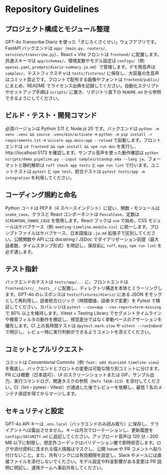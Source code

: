 # Repository Guidelines

## プロジェクト構成とモジュール整理
GPT-4o Transcribe Diariz を使った「ぎじろくさくせい」ウェブアプリです。FastAPI バックエンドは `app/`（`main.py`、`routers/`, `services/transcribe.py`）、React + Vite フロントは `frontend/` に配置します。共通スキーマは `app/schemas/`、環境変数やモデル設定は `configs/`（例: `openai.yaml`, `prompts/diariz-summary.ja.md`）で管理します。デモ用音声は `samples/`、テストフィクスチャは `tests/fixtures/` に保存し、大容量の生音声はコミット禁止です。フロントで配布する画像やフォントは `frontend/public/` にまとめ、README でライセンス出典を記録してください。自動化スクリプトやセットアップ手順は `scripts/` に置き、リポジトリ直下の `README.md` から参照できるようにしてください。

## ビルド・テスト・開発コマンド
必須バージョンは Python 3.11 と Node.js 20 です。バックエンドは `python -m venv .venv && source .venv/bin/activate` → `python -m pip install -r requirements.txt` → `uvicorn app.main:app --reload` で起動します。フロントエンドは `cd frontend && npm install && npm run dev` を実行し、http://localhost:5173 を確認します。サンプル音声を使った動作確認は `python scripts/demo_pipeline.py --input samples/standup.m4a --lang ja`、フォーマットと静的解析は `ruff check app tests` と `npm run lint` で行います。ユニットテストは `pytest` と `npm test`、統合テストは `pytest tests/app -m integration` を利用してください。

## コーディング規約と命名
Python コードは PEP 8（4 スペースインデント）に従い、関数・モジュールは `snake_case`、クラスと React コンポーネントは `PascalCase`、定数は `SCREAMING_SNAKE_CASE` を使用します。React フックは `use` で始め、CSS モジュールはケバブケース（例: `meeting-timeline.module.css`）に統一します。プロンプトファイルはケバブケース、日本語版は `.ja.md` 拡張子で区別してください。公開関数や API には docstring / JSDoc でダイアリゼーション前提（最大話者数、タイムスタンプ形式）を明記し、保存前に `ruff`, `mypy`, `npm run lint` を必ず通します。

## テスト指針
バックエンドのテストは `tests/app/...` に、フロントエンドは `frontend/src/__tests__/` に配置し、ディレクトリ構造を本体とミラーリングします。GPT-4o のレスポンスは `tests/fixtures/diariz/` にある JSON をモックとして再利用し、話者統合ロジック（時間閾値、話者タグ変更）を Pytest で検証してください。カバレッジは `pytest --cov=app --cov-report=term-missing` で 80% 以上を維持します。Vitest + Testing Library でセグメントタイムラインや検索フィルタの動作を検証し、視覚差分ではなく挙動ベースのアサーションを優先します。CI 上の長時間テストは `@pytest.mark.slow` や `vitest --runInBand` で明示し、レビュー時に実行判断ができるようコメントを添えてください。

## コミットとプルリクエスト
コミットは Conventional Commits（例: `feat: add diarized timeline view`）を徹底し、バックエンドとフロントの変更は可能な限り別コミットに分けます。PR には概要（日本語可）、UI のスクリーンショットまたは GIF、サンプル出力、実行コマンドログ、関連タスクの参照（`Refs TASK-123`）を添付してください。CI（lint・pytest・Vitest）が通過した後でレビューを依頼し、最低 1 名のメンテナ承認を得てからマージします。

## セキュリティと設定
GPT-4o API キーは `.env.local`（バックエンドのみ読み取り）に保存し、クライアントへは露出させません。キーは月次でローテーションし、更新履歴を `configs/SECURITY.md` に追記してください。アップロード音声は 120 分・200 MB 以下に制限し、想定外コーデックはバリデーション層で即時拒否します。ログや添付資料に含まれる個人情報はマスクし、公開 Issue や PR コメントへ貼り付けないこと。また、共有リンクには有効期限を設定し、Slack やメールには直接ファイルを添付しないでください。モデル設定や料金影響がある変更は PR 説明に明記し、運用チームへ事前共有してください。
